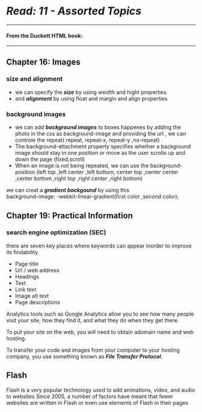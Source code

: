 # ***Read: 11 - Assorted Topics***
- - - 
#### From the Duckett HTML book:
- - -
## Chapter 16: Images


### size and alignment
 
* we can specify the ***size*** by using weidth and hight properties 
* and ***alignment*** by using float and margin and align properties 

### background images

* we can add ***background images*** to boxes happenes by adding the photo in the css as background-image and providing the url , we can controle the repeat( repeat, repeat-x, repeat-y ,no-repeat)   
* The background-attachment property specifies whether a background image should stay in
one position or move as the user scrolls up and down the page (fixed,scroll)   
* When an image is not being repeated, we can use the background-position (left top ,left center ,left bottom, center top ,center center ,center bottom ,right top ,right center ,right bottom)

we can creat a ***gradient backgound*** by using this    
background-image: -webkit-linear-gradient(first color ,second color);    



## Chapter 19: Practical Information


### search engine optimization (SEC) 
there are seven key places where keywords can appear inorder to improve its findability.
* Page title
* Url / web address
* Headings
* Text
* Link text
* Image alt text
* Page descriptions


Analytics tools such as Google Analytics allow you to see how many people visit your site, how they find it, and what they do when they get there.     

To put your site on the web, you will need to obtain adomain name and web hosting.    

To transfer your code and images from your computer to your hosting company, you use
something known as ***File Transfer Protocol***.    


## Flash 

Flash is a very popular technology used to add animations, video, and audio to websites
Since 2005, a number of factors have meant that fewer websites are written in Flash or even use elements of Flash in their pages 
